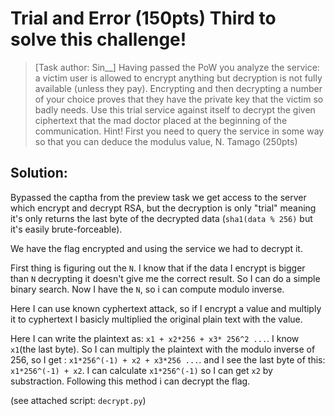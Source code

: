 # Trial and Error (150pts) Third to solve this challenge!

>[Task author: Sin__] Having passed the PoW you analyze the service: a victim user is allowed to encrypt anything but decryption is not fully available (unless they pay). Encrypting and then decrypting a number of your choice proves that they have the private key that the victim so badly needs. Use this trial service against itself to decrypt the given ciphertext that the mad doctor placed at the beginning of the communication.
Hint! First you need to query the service in some way so that you can deduce the modulus value, N.
Tamago (250pts)

## Solution:
Bypassed the captha from the preview task we get access to the server which encrypt and decrypt RSA, but the decryption is only "trial" meaning it's only returns the last byte of the decrypted data (`sha1(data % 256)` but it's easily brute-forceable).

We have the flag encrypted and using the service we had to decrypt it.

First thing is figuring out the `N`. I know that if the data I encrypt is bigger than `N` decrypting it doesn't give me the correct result. So I can do a simple binary search. Now I have the `N`, so i can compute modulo inverse.

Here I can use known cyphertext attack, so if I encrypt a value and multiply it to cyphertext I basicly multiplied the original plain text with the value.

Here I can write the plaintext as: `x1 + x2*256 + x3* 256^2 ...`. I know `x1`(the last byte). So I can multiply the plaintext with the modulo inverse of 256, so I get : `x1*256^(-1) + x2 + x3*256 ...`. and I see the last byte of this: `x1*256^(-1) + x2`. I can calculate `x1*256^(-1)` so I can get `x2` by substraction. Following this method i can decrypt the flag.

(see attached script: `decrypt.py`)
